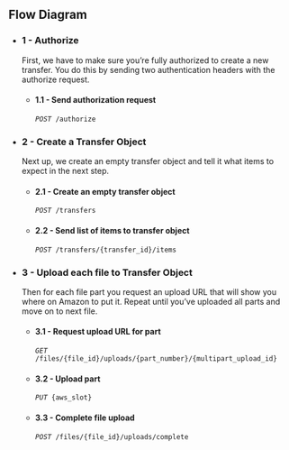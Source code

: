 ## Flow Diagram

<section class="flow-diagram">
  <ul>
    <li class="flow-diagram__section">
      <h3>1 - Authorize</h3>
      <p>First, we have to make sure you’re fully authorized to create a new transfer. You do this by sending two authentication headers with the authorize request.</p>
      <ul>
        <li class="flow-diagram__item">
          <h4>1.1 - Send authorization request</h4>
          <code><em>POST</em> /authorize</code>
        </li>
      </ul>
    </li>
    <li class="flow-diagram__section">
      <h3>2 - Create a Transfer Object</h3>
      <p>Next up, we create an empty transfer object and tell it what items to expect in the next step.</p>
      <ul>
        <li class="flow-diagram__item">
          <h4>2.1 - Create an empty transfer object</h4>
          <code><em>POST</em> /transfers</code>
        </li>
        <li class="flow-diagram__item">
          <h4>2.2 - Send list of items to transfer object</h4>
          <code><em>POST</em> /transfers/{transfer_id}/items</code>
        </li>
      </ul>
    </li>
    <li class="flow-diagram__section">
      <h3>3 - Upload each file to Transfer Object</h3>
      <p>Then for each file part you request an upload URL that will show you where on Amazon to put it. Repeat until you’ve uploaded all parts and move on to next file.</p>
      <ul class="for-each">
        <li class="flow-diagram__item">
          <h4>3.1 - Request upload URL for part</h4>
          <code><em>GET</em> /files/{file_id}/uploads/{part_number}/{multipart_upload_id}</code>
        </li>
        <li class="flow-diagram__item">
          <h4>3.2 - Upload part</h4>
          <code><em>PUT</em> {aws_slot}</code>
        </li>
      </ul>
      <ul>
        <li class="flow-diagram__item">
          <h4>3.3 - Complete file upload</h4>
          <code><em>POST</em> /files/{file_id}/uploads/complete</code>
        </li>
      </ul>
    </li>
  </ul>
</section>